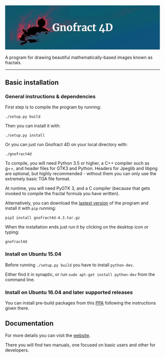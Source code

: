 ![Gnofract 4d](./gnofract-4d.png)

A program for drawing beautiful mathematically-based images known as fractals.

---

## Basic installation

### General instructions & dependencies

First step is to compile the program by running:

```
./setup.py build
```

Then you can install it with:

```
./setup.py install
```

Or you can just run Gnofract 4D on your local directory with:

```
./gnofract4d
```

To compile, you will need Python 3.5 or higher, a C++ compiler such as g++, and header files for GTK3 and Python. Headers for Jpeglib and libpng are optional, but highly recommended - without them you can only use the extremely basic TGA file format.

At runtime, you will need PyGTK 3, and a C compiler (because that gets invoked to compile the fractal formula you have written).

Alternatively, you can download the [lastest version](https://github.com/fract4d/gnofract4d/releases) of the program and install it with `pip` running:

```
pip3 install gnofract4d-4.3.tar.gz
```

When the installation ends just run it by clicking on the desktop icon or typing:

```
gnofract4d
```

### Install on Ubuntu 15.04

Before running `./setup.py build` you have to install `python-dev`.

Either find it in synaptic, or run `sudo apt-get install python-dev` from the command line.

### Install on Ubuntu 16.04 and later supported releases

You can install pre-build packages from this [PPA](https://launchpad.net/~renbag/+archive/ubuntu/gnofract4d) following the instructions given there.

## Documentation

For more details you can visit the [website](https://fract4d.github.io/gnofract4d).

There you will find two manuals, one focused on basic users and other for developers.
